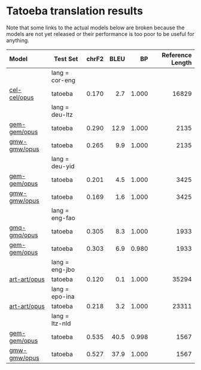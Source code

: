 # Tatoeba translation results

Note that some links to the actual models below are broken
because the models are not yet released or their performance is too poor
to be useful for anything.

| Model | Test Set | chrF2 | BLEU | BP | Reference Length |
|:--|---|--:|--:|--:|--:|
| | lang = cor-eng | | | | |
| [cel-cel/opus](../models/cel-cel) | tatoeba | 0.170 | 2.7 | 1.000 | 16829 |
| | lang = deu-ltz | | | | |
| [gem-gem/opus](../models/gem-gem) | tatoeba | 0.290 | 12.9 | 1.000 | 2135 |
| [gmw-gmw/opus](../models/gmw-gmw) | tatoeba | 0.265 | 9.9 | 1.000 | 2135 |
| | lang = deu-yid | | | | |
| [gem-gem/opus](../models/gem-gem) | tatoeba | 0.201 | 4.5 | 1.000 | 3425 |
| [gmw-gmw/opus](../models/gmw-gmw) | tatoeba | 0.169 | 1.6 | 1.000 | 3425 |
| | lang = eng-fao | | | | |
| [gmq-gmq/opus](../models/gmq-gmq) | tatoeba | 0.305 | 8.3 | 1.000 | 1933 |
| [gem-gem/opus](../models/gem-gem) | tatoeba | 0.303 | 6.9 | 0.980 | 1933 |
| | lang = eng-jbo | | | | |
| [art-art/opus](../models/art-art) | tatoeba | 0.120 | 0.1 | 1.000 | 35294 |
| | lang = epo-ina | | | | |
| [art-art/opus](../models/art-art) | tatoeba | 0.218 | 3.2 | 1.000 | 23311 |
| | lang = ltz-nld | | | | |
| [gem-gem/opus](../models/gem-gem) | tatoeba | 0.535 | 40.5 | 0.998 | 1567 |
| [gmw-gmw/opus](../models/gmw-gmw) | tatoeba | 0.527 | 37.9 | 1.000 | 1567 |
